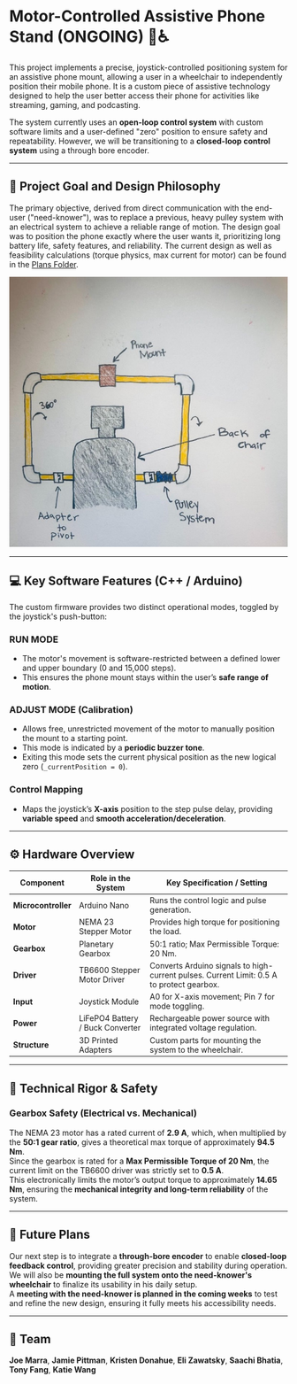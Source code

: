 # Motor-Controlled Assistive Phone Stand (ONGOING) 📱♿

This project implements a precise, joystick-controlled positioning system for an assistive phone mount, allowing a user in a wheelchair to independently position their mobile phone. It is a custom piece of assistive technology designed to help the user better access their phone for activities like streaming, gaming, and podcasting.

The system currently uses an **open-loop control system** with custom software limits and a user-defined "zero" position to ensure safety and repeatability. However, we will be transitioning to a **closed-loop control system** using a through bore encoder.

---

## 🧠 Project Goal and Design Philosophy

The primary objective, derived from direct communication with the end-user ("need-knower"), was to replace a previous, heavy pulley system with an electrical system to achieve a reliable range of motion. The design goal was to position the phone exactly where the user wants it, prioritizing long battery life, safety features, and reliability. The current design as well as feasibility calculations (torque physics, max current for motor) can be found in the [Plans Folder](https://github.com/Hiptostee/Portfolio/blob/main/TikkunOlamMakers2025/plans/plans_and_calculations.pdf).

![Original Design (previous year)](/images/originalphonestand.jpeg)

---

## 💻 Key Software Features (C++ / Arduino)

The custom firmware provides two distinct operational modes, toggled by the joystick's push-button:

### **RUN MODE**

- The motor's movement is software-restricted between a defined lower and upper boundary (0 and 15,000 steps).
- This ensures the phone mount stays within the user’s **safe range of motion**.

### **ADJUST MODE (Calibration)**

- Allows free, unrestricted movement of the motor to manually position the mount to a starting point.
- This mode is indicated by a **periodic buzzer tone**.
- Exiting this mode sets the current physical position as the new logical zero (`_currentPosition = 0`).

### **Control Mapping**

- Maps the joystick’s **X-axis** position to the step pulse delay, providing **variable speed** and **smooth acceleration/deceleration**.

---

## ⚙️ Hardware Overview

| Component           | Role in the System               | Key Specification / Setting                                                               |
| ------------------- | -------------------------------- | ----------------------------------------------------------------------------------------- |
| **Microcontroller** | Arduino Nano                     | Runs the control logic and pulse generation.                                              |
| **Motor**           | NEMA 23 Stepper Motor            | Provides high torque for positioning the load.                                            |
| **Gearbox**         | Planetary Gearbox                | 50:1 ratio; Max Permissible Torque: 20 Nm.                                                |
| **Driver**          | TB6600 Stepper Motor Driver      | Converts Arduino signals to high-current pulses. Current Limit: 0.5 A to protect gearbox. |
| **Input**           | Joystick Module                  | A0 for X-axis movement; Pin 7 for mode toggling.                                          |
| **Power**           | LiFePO4 Battery / Buck Converter | Rechargeable power source with integrated voltage regulation.                             |
| **Structure**       | 3D Printed Adapters              | Custom parts for mounting the system to the wheelchair.                                   |

---

## 🧩 Technical Rigor & Safety

### **Gearbox Safety (Electrical vs. Mechanical)**

The NEMA 23 motor has a rated current of **2.9 A**, which, when multiplied by the **50:1 gear ratio**, gives a theoretical max torque of approximately **94.5 Nm**.  
Since the gearbox is rated for a **Max Permissible Torque of 20 Nm**, the current limit on the TB6600 driver was strictly set to **0.5 A**.  
This electronically limits the motor’s output torque to approximately **14.65 Nm**, ensuring the **mechanical integrity and long-term reliability** of the system.

---

## 🚀 Future Plans

Our next step is to integrate a **through-bore encoder** to enable **closed-loop feedback control**, providing greater precision and stability during operation.  
We will also be **mounting the full system onto the need-knower's wheelchair** to finalize its usability in his daily setup.  
A **meeting with the need-knower is planned in the coming weeks** to test and refine the new design, ensuring it fully meets his accessibility needs.

---

## 👥 Team

**Joe Marra**, **Jamie Pittman**, **Kristen Donahue**, **Eli Zawatsky**, **Saachi Bhatia**, **Tony Fang**, **Katie Wang**
